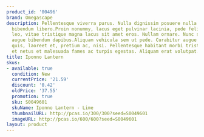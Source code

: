 ```yaml
---
product_id: '00496'
brand: Omegascape
description: Pellentesque viverra purus. Nulla dignissim posuere nulla. In semper
  bibendum libero.Proin nonummy, lacus eget pulvinar lacinia, pede felis dignissim
  leo, vitae tristique magna lacus sit amet eros. Nullam ornare. Nunc sed lacus at
  augue bibendum dapibus.Aliquam vehicula sem ut pede. Curabitur augue lorem, dapibus
  quis, laoreet et, pretium ac, nisi. Pellentesque habitant morbi tristique senectus
  et netus et malesuada fames ac turpis egestas. Aliquam erat volutpat.
title: Iponno Lantern
skus:
- available: true
  condition: New
  currentPrice: '21.59'
  discount: '0.42'
  oldPrice: '37.55'
  promotion: true
  sku: S0049601
  skuName: Iponno Lantern - Lime
  thumbnailURL: http://pcas.io/300/300?seed=S0049601
  imageURL: http://pcas.io/600/600?seed=S0049601
layout: product
---
```

